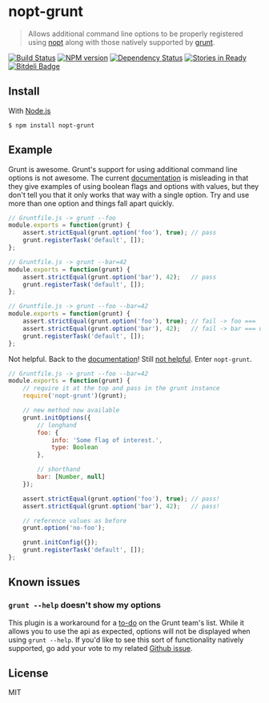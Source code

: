 # nopt-grunt

> Allows additional command line options to be properly registered using [nopt](https://github.com/isaacs/nopt) along with those natively supported by [grunt](http://gruntjs.org).

[![Build Status](https://travis-ci.org/shannonmoeller/nopt-grunt.png?branch=master)](https://travis-ci.org/shannonmoeller/nopt-grunt)
[![NPM version](https://badge.fury.io/js/nopt-grunt.png)](http://badge.fury.io/js/nopt-grunt)
[![Dependency Status](https://gemnasium.com/shannonmoeller/nopt-grunt.png)](https://gemnasium.com/shannonmoeller/nopt-grunt)
[![Stories in Ready](http://badge.waffle.io/shannonmoeller/nopt-grunt.png)](http://waffle.io/shannonmoeller/nopt-grunt)
[![Bitdeli Badge](https://d2weczhvl823v0.cloudfront.net/shannonmoeller/nopt-grunt/trend.png)](https://bitdeli.com/free "Bitdeli Badge")


## Install

With [Node.js](http://nodejs.org)

    $ npm install nopt-grunt

## Example

Grunt is awesome. Grunt's support for using additional command line options is not awesome. The current [documentation](http://gruntjs.com/api/grunt.option) is misleading in that they give examples of using boolean flags and options with values, but they don't tell you that it only works that way with a single option. Try and use more than one option and things fall apart quickly.

```js
// Gruntfile.js -> grunt --foo
module.exports = function(grunt) {
    assert.strictEqual(grunt.option('foo'), true); // pass
    grunt.registerTask('default', []);
};

// Gruntfile.js -> grunt --bar=42
module.exports = function(grunt) {
    assert.strictEqual(grunt.option('bar'), 42);   // pass
    grunt.registerTask('default', []);
};

// Gruntfile.js -> grunt --foo --bar=42
module.exports = function(grunt) {
    assert.strictEqual(grunt.option('foo'), true); // fail -> foo === '--bar=42'
    assert.strictEqual(grunt.option('bar'), 42);   // fail -> bar === undefined
    grunt.registerTask('default', []);
};
```

Not helpful. Back to the [documentation](http://gruntjs.com/creating-tasks#cli-options-environment)! Still [not helpful](http://gruntjs.com/frequently-asked-questions#options).  Enter `nopt-grunt`.

```js
// Gruntfile.js -> grunt --foo --bar=42
module.exports = function(grunt) {
    // require it at the top and pass in the grunt instance
    require('nopt-grunt')(grunt);

    // new method now available
    grunt.initOptions({
        // longhand
        foo: {
            info: 'Some flag of interest.',
            type: Boolean
        },

        // shorthand
        bar: [Number, null]
    });

    assert.strictEqual(grunt.option('foo'), true); // pass!
    assert.strictEqual(grunt.option('bar'), 42);   // pass!

    // reference values as before
    grunt.option('no-foo');

    grunt.initConfig({});
    grunt.registerTask('default', []);
};
```

## Known issues

### `grunt --help` doesn't show my options

This plugin is a workaround for a [to-do](http://gruntjs.com/creating-tasks#cli-options-environment) on the Grunt team's list. While it allows you to use the api as expected, options will not be displayed when using `grunt --help`. If you'd like to see this sort of functionality natively supported, go add your vote to my related [Github issue](https://github.com/gruntjs/grunt/issues/1005).

## License

MIT
